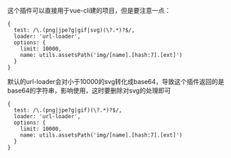这个插件可以直接用于vue-cli建的项目，但是要注意一点：
```
{
  test: /\.(png|jpe?g|gif|svg)(\?.*)?$/,
  loader: 'url-loader',
  options: {
    limit: 10000,
    name: utils.assetsPath('img/[name].[hash:7].[ext]')
  }
}
```
默认的url-loader会对小于10000的svg转化成base64，导致这个插件返回的是base64的字符串，影响使用，这时要删除对svg的处理即可
```
{
  test: /\.(png|jpe?g|gif)(\?.*)?$/,
  loader: 'url-loader',
  options: {
    limit: 10000,
    name: utils.assetsPath('img/[name].[hash:7].[ext]')
  }
}
```